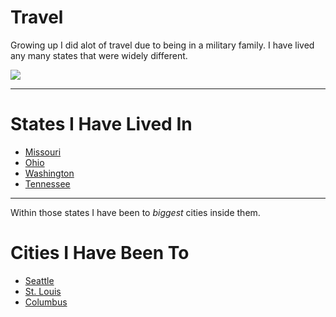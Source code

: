# **Travel**
Growing up I did alot of travel due to being in a military family. I have lived any many states that were widely different.

![](https://handluggageonly.co.uk/wp-content/uploads/2017/01/Map-of-USA.jpg)

___
# States I Have Lived In
- [Missouri](https://en.wikipedia.org/wiki/Missouri)
- [Ohio](https://en.wikipedia.org/wiki/Ohio)
- [Washington](https://en.wikipedia.org/wiki/Washington_(state))
- [Tennessee](https://en.wikipedia.org/wiki/Tennessee)

___
Within those states I have been to *biggest* cities inside them.
# Cities I Have Been To
- [Seattle](https://visitseattle.org/)
- [St. Louis](https://en.wikipedia.org/wiki/St._Louis)
- [Columbus](https://en.wikipedia.org/wiki/Columbus,_Ohio)
